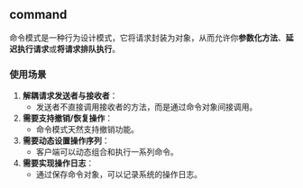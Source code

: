 ## command

命令模式是一种行为设计模式，它将请求封装为对象，从而允许你**参数化方法**、**延迟执行请求**或**将请求排队执行**。

### 使用场景

1. **解耦请求发送者与接收者**：
    - 发送者不直接调用接收者的方法，而是通过命令对象间接调用。
2. **需要支持撤销/恢复操作**：
    - 命令模式天然支持撤销功能。
3. **需要动态设置操作序列**：
    - 客户端可以动态组合和执行一系列命令。
4. **需要实现操作日志**：
    - 通过保存命令对象，可以记录系统的操作日志。
